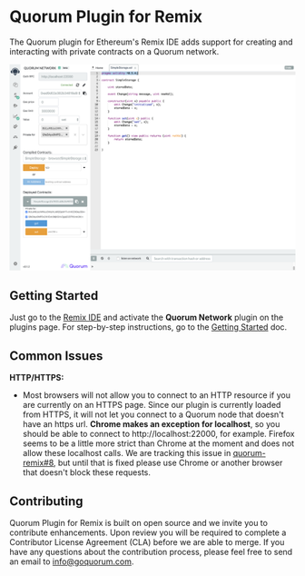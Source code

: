 # Quorum Plugin for Remix

The Quorum plugin for Ethereum's Remix IDE adds support for creating and interacting with private contracts on a Quorum network.

![screenshot](./images/quorum-remix.png "screenshot")

## Getting Started

Just go to the [Remix IDE](https://remix.ethereum.org) and activate the **Quorum Network** plugin on the plugins page. For step-by-step instructions, go to the [Getting Started](../GettingStarted) doc.

## Common Issues

**HTTP/HTTPS:**
- Most browsers will not allow you to connect to an HTTP resource if you are currently on an HTTPS page. Since our plugin is currently loaded from HTTPS, it will not let you connect to a Quorum node that doesn't have an https url. **Chrome makes an exception for localhost**, so you should be able to connect to http://localhost:22000, for example. Firefox seems to be a little more strict than Chrome at the moment and does not allow these localhost calls. We are tracking this issue in [quorum-remix#8](https://github.com/jpmorganchase/quorum-remix/issues/8), but until that is fixed please use Chrome or another browser that doesn't block these requests. 

## Contributing
Quorum Plugin for Remix is built on open source and we invite you to contribute enhancements. Upon review you will be required to complete a Contributor License Agreement (CLA) before we are able to merge. If you have any questions about the contribution process, please feel free to send an email to [info@goquorum.com](mailto:info@goquorum.com).

